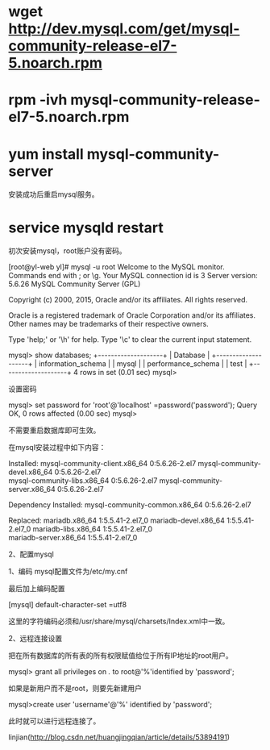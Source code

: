 
# wget http://dev.mysql.com/get/mysql-community-release-el7-5.noarch.rpm
# rpm -ivh mysql-community-release-el7-5.noarch.rpm
# yum install mysql-community-server

安装成功后重启mysql服务。

# service mysqld restart


初次安装mysql，root账户没有密码。



[root@yl-web yl]# mysql -u root 
Welcome to the MySQL monitor.  Commands end with ; or \g.
Your MySQL connection id is 3
Server version: 5.6.26 MySQL Community Server (GPL)


Copyright (c) 2000, 2015, Oracle and/or its affiliates. All rights reserved.


Oracle is a registered trademark of Oracle Corporation and/or its
affiliates. Other names may be trademarks of their respective
owners.


Type 'help;' or '\h' for help. Type '\c' to clear the current input statement.


mysql> show databases;
+--------------------+
| Database           |
+--------------------+
| information_schema |
| mysql              |
| performance_schema |
| test               |
+--------------------+
4 rows in set (0.01 sec)
mysql> 



设置密码

mysql> set password for 'root'@'localhost' =password('password');
Query OK, 0 rows affected (0.00 sec)
mysql> 



不需要重启数据库即可生效。

在mysql安装过程中如下内容：

Installed:
  mysql-community-client.x86_64 0:5.6.26-2.el7                mysql-community-devel.x86_64 0:5.6.26-2.el7                
  mysql-community-libs.x86_64 0:5.6.26-2.el7                  mysql-community-server.x86_64 0:5.6.26-2.el7               


Dependency Installed:
  mysql-community-common.x86_64 0:5.6.26-2.el7                                                                            


Replaced:
  mariadb.x86_64 1:5.5.41-2.el7_0          mariadb-devel.x86_64 1:5.5.41-2.el7_0   mariadb-libs.x86_64 1:5.5.41-2.el7_0  
  mariadb-server.x86_64 1:5.5.41-2.el7_0  


2、配置mysql


1、编码
mysql配置文件为/etc/my.cnf

最后加上编码配置

[mysql]
default-character-set =utf8



这里的字符编码必须和/usr/share/mysql/charsets/Index.xml中一致。





2、远程连接设置

把在所有数据库的所有表的所有权限赋值给位于所有IP地址的root用户。

mysql> grant all privileges on *.* to root@'%'identified by 'password';


如果是新用户而不是root，则要先新建用户

mysql>create user 'username'@'%' identified by 'password';  

此时就可以进行远程连接了。















linjian(http://blog.csdn.net/huangjingqian/article/details/53894191)
